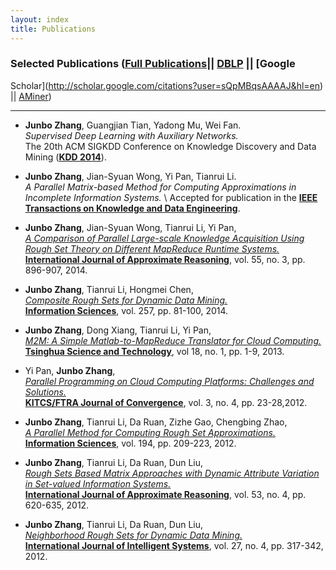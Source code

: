 ```yaml
---
layout: index
title: Publications
---
```


### Selected Publications ([Full Publications](/fullpublications)|| [DBLP](http://www.informatik.uni-trier.de/~ley/pers/hd/z/Zhang:Junbo.html) || [Google
Scholar](http://scholar.google.com/citations?user=sQpMBqsAAAAJ&hl=en) || [AMiner](http://arnetminer.org/person/junbo-zhang-1557448.html))

* * *
-	**Junbo Zhang**, Guangjian Tian, Yadong Mu, Wei Fan. \
	*Supervised Deep Learning with Auxiliary Networks.*\
	The 20th ACM SIGKDD Conference on Knowledge Discovery and Data Mining ([**KDD 2014**](http://www.kdd.org/kdd2014/)).

-	**Junbo Zhang**, Jian-Syuan Wong, Yi Pan, Tianrui Li. \
	*A Parallel Matrix-based Method for Computing Approximations in Incomplete Information Systems.* \ 
	Accepted for publication in the [**IEEE Transactions on Knowledge and Data Engineering**](http://www.computer.org/portal/web/tkde).

-   **Junbo Zhang**, Jian-Syuan Wong, Tianrui Li, Yi Pan,\
     [*A Comparison of Parallel Large-scale Knowledge Acquisition Using
    Rough Set Theory on Different MapReduce Runtime
    Systems.*](http://dx.doi.org/10.1016/j.ijar.2013.08.003)\
     [**International Journal of Approximate Reasoning**](http://www.journals.elsevier.com/international-journal-of-approximate-reasoning),
    vol. 55, no. 3, pp. 896-907, 2014.
    
-   **Junbo Zhang**, Tianrui Li, Hongmei Chen,\
     [*Composite Rough Sets for Dynamic Data
    Mining.*](http://dx.doi.org/10.1016/j.ins.2013.08.016)\
     [**Information Sciences**](http://www.journals.elsevier.com/information-sciences),
    vol. 257, pp. 81-100, 2014. 
    
-   **Junbo Zhang**, Dong Xiang, Tianrui Li, Yi Pan,\
     [*M2M: A Simple Matlab-to-MapReduce Translator for Cloud
    Computing.*](http://ieeexplore.ieee.org/xpl/articleDetails.jsp?tp=&arnumber=6449402&contentType=Journals+%26+Magazines&queryText%3DM2M%3A+A+simple+Matlab-to-MapReduce+translator+for+Cloud+Computing)\
     [**Tsinghua Science and
    Technology**](http://qhxb.lib.tsinghua.edu.cn/english/), vol 18, no.
    1, pp. 1-9, 2013. 
    
-   Yi Pan, **Junbo Zhang**,\
     [*Parallel Programming on Cloud Computing Platforms: Challenges and
    Solutions.*](http://www.ftrai.org/xe/index.php?mid=joc_published&category=37964&search_keyword=section&search_target=title&document_srl=38459)\
     [**KITCS/FTRA Journal of Convergence**](http://www.ftrai.org/joc/),
    vol. 3, no. 4, pp. 23-28,2012. 
    
-   **Junbo Zhang**, Tianrui Li, Da Ruan, Zizhe Gao, Chengbing Zhao,\
     [*A Parallel Method for Computing Rough Set
    Approximations.*](http://dx.doi.org/10.1016/j.ins.2011.12.036)\
     [**Information
    Sciences**](http://www.journals.elsevier.com/information-sciences),
    vol. 194, pp. 209-223, 2012. 
    
-   **Junbo Zhang**, Tianrui Li, Da Ruan, Dun Liu,\
     [*Rough Sets Based Matrix Approaches with Dynamic Attribute
    Variation in Set-valued Information
    Systems.*](http://dx.doi.org/10.1016/j.ijar.2012.01.001)\
     [**International Journal of Approximate
    Reasoning**](http://www.journals.elsevier.com/international-journal-of-approximate-reasoning),
    vol. 53, no. 4, pp. 620-635, 2012.
    
-   **Junbo Zhang**, Tianrui Li, Da Ruan, Dun Liu,\
     [*Neighborhood Rough Sets for Dynamic Data
    Mining.*](http://dx.doi.org/10.1002/int.21523)\
     [**International Journal of Intelligent
    Systems**](http://onlinelibrary.wiley.com/journal/10.1002/[ISSN]1098-111X),
    vol. 27, no. 4, pp. 317-342, 2012.
